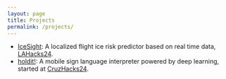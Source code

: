 ```yaml
---
layout: page
title: Projects
permalink: /projects/
---
```


- [IceSight](https://github.com/Ben8176/ice-sight/tree/niklas): A localized flight ice risk predictor based on real time data, [LAHacks24](https://devpost.com/software/icesight).
- [holdit!](https://github.com/holdit-labs): A mobile sign language interpreter powered by deep learning, started at [CruzHacks24](https://devpost.com/software/holdit-1b2d9n).



